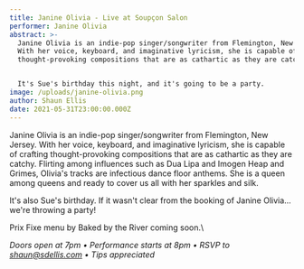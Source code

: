 ```yaml
---
title: Janine Olivia - Live at Soupçon Salon
performer: Janine Olivia
abstract: >-
  Janine Olivia is an indie-pop singer/songwriter from Flemington, New Jersey.
  With her voice, keyboard, and imaginative lyricism, she is capable of crafting
  thought-provoking compositions that are as cathartic as they are catchy. 


  It's Sue's birthday this night, and it's going to be a party.
image: /uploads/janine-olivia.png
author: Shaun Ellis
date: 2021-05-31T23:00:00.000Z
---
```

Janine Olivia is an indie-pop singer/songwriter from Flemington, New Jersey. With her voice, keyboard, and imaginative lyricism, she is capable of crafting thought-provoking compositions that are as cathartic as they are catchy. Flirting among influences such as Dua Lipa and Imogen Heap and Grimes, Olivia's tracks are infectious dance floor anthems. She is a queen among queens and ready to cover us all with her sparkles and silk. 

It's also Sue's birthday. If it wasn't clear from the booking of Janine Olivia... we're throwing a party!

Prix Fixe menu by Baked by the River coming soon.\

*Doors open at 7pm • Performance starts at 8pm • RSVP to shaun@sdellis.com • Tips appreciated*